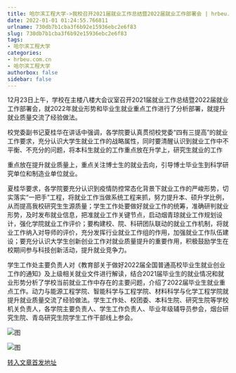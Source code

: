 ```yaml
---
title: 哈尔滨工程大学->我校召开2021届就业工作总结暨2022届就业工作部署会 | hrbeu.com.cn
date: 2022-01-01 01:24:55.766811
urlname: 730db7b1cba3f6b92e15936ebc2e6f83
slug: 730db7b1cba3f6b92e15936ebc2e6f83
tags: 
- 哈尔滨工程大学
categories:
- hrbeu.com.cn
- 哈尔滨工程大学
authorbox: false
sidebar: false
---
```

12月23日上午，学校在主楼八楼大会议室召开2021届就业工作总结暨2022届就业工作部署会，就2022年就业形势和毕业生就业重点工作进行了分析部署，就提升就业质量交流了经验做法。

校党委副书记夏桂华在讲话中强调，各学院要认真贯彻校党委“四有三提高”的就业工作要求，充分认识大学生就业工作的战略属性，同时要清醒认识到就业工作中不平衡、不充分的问题，将本科生就业的工作重点放在升学上，研究生就业的工作
<!--more-->
重点放在提升就业质量上，重点关注博士生的就业去向，引导博士毕业生到科学研究单位和制造业单位就业。

夏桂华要求，各学院要充分认识到疫情防控常态化背景下就业工作的严峻形势，切实落实“一把手”工程，将就业工作当做系统工程来抓，努力提升本、硕升学比例，从而提高我校研究生生源质量；学生工作处要做好就业工作的统筹，准确研判就业形势，及时发布就业信息，把准就业工作关键节点，启动烟青琼就业工作规划设计，强化学院就业工作评价；要构建校、院、科研团队联动的就业工作机制，将就业工作纳入对导师的评价，充分发挥行业就业工作组的作用，加强就业工作队伍建设；要充分认识大学生创新创业工作对就业质量提升的重要作用，积极鼓励学生在校期间参与科技创新活动，提升就业竞争力。

学生工作处主要负责人对《教育部关于做好2022届全国普通高校毕业生就业创业工作的通知》及上级相关就业文件进行解读，结合2021届毕业生的就业情况和就业形势分析了学校当前就业工作中存在的主要问题，介绍了2022届毕业生就业重点工作。动力与能源工程学院、智能科学与工程学院、材料科学与化学工程学院就提升就业质量交流了经验做法。学生工作处、校团委、本科生院、研究生院等学校机关负责人，各学院主要负责人、学生工作负责人、毕业年级辅导员参会，烟台研究生院、青岛研究生院学生工作干部线上参会。

![图](http://gongxue.cn/__local/F/31/47/C5C59378541A073A837F81FD50C_343337BA_9FAF.jpg)

![图](http://gongxue.cn/__local/C/77/48/51B7C7D7A442F905597A610B4F5_4D5C05F3_1C1FF.jpg)

[转入文章首发地址](http://gongxue.cn/info/1141/69306.htm)